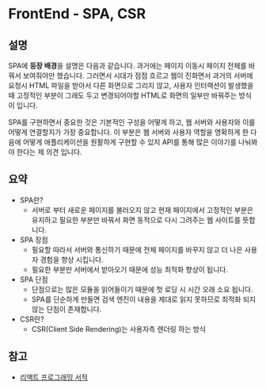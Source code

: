 # FrontEnd - SPA, CSR

## 설명

SPA에 **등장 배경**을 설명은 다음과 같습니다. 과거에는 페이지 이동시 페이지 전체를 바꿔서 보여줘야만 했습니다. 그러면서 시대가 점점 흐르고 웹이 진화면서 과거의 서버에 요청시 HTML 파일을 받아서 다른 화면으로 그리지 않고, 사용자 인터랙션이 발생했을 때 고정적인 부분이 그래도 두고 변경되어야할 HTML로 화면의 일부만 바꿔주는 방식이 입니다.

SPA를 구현하면서 중요한 것은 기본적인 구성을 어떻게 하고, 웹 서버와 사용자와 이를 어떻게 연결할지가 가장 중요합니다. 이 부분은 웹 서버와 사용자 역할을 명확하게 한 다음에 어떻게 애플리케이션을 원활하게 구현할 수 있지 API를 통해 많은 이야기를 나눠봐야 한다는 제 의견 입니다.

## 요약

- SPA란?
  - 서버로 부터 새로운 페이지를 불러오지 않고 현재 페이지에서 고정적인 부분은 유지하고 필요한 부분만 바꿔서 화면 동적으로 다시 그려주는 웹 사이트를 뜻합니다.
- SPA 장점
  - 필요할 따라서 서버와 통신하기 때문에 전체 페이지를 바꾸지 않고 더 나은 사용자 경험을 향상 시킵니다.
  - 필요한 부분만 서버에서 받아오기 때문에 성능 최적화 향상이 됩니다.
- SPA 단점
  - 단점으로는 많은 모듈을 읽어들이기 때문에 첫 로딩 시 시간 오래 소요 됩니다.
  - SPA를 단순하게 만들면 검색 엔진이 내용을 제대로 읽지 못하므로 최적화 되지 않는 단점이 존재합니다.
- CSR란?
  - CSR(Client Side Rendering)는 사용자측 렌더링 하는 방식

## 참고

- [리액트 프로그래밍 서적](https://www.aladin.co.kr/shop/wproduct.aspx?ItemId=124663551)
